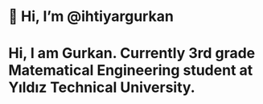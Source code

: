 # 👋 Hi, I’m @ihtiyargurkan
# Hi, I am Gurkan. Currently 3rd grade Matematical Engineering student at Yıldız Technical University. 

